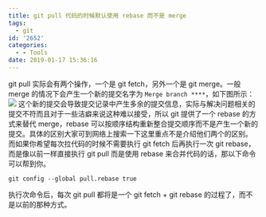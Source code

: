 ```yaml
---
title: git pull 代码的时候默认使用 rebase 而不是 merge
tags:
  - git
id: '2652'
categories:
  - - Tools
date: 2019-01-17 15:36:16
---
```


git pull 实际会有两个操作，一个是 git fetch，另外一个是 git merge。一般 merge 的情况下会产生一个新的提交名字为 `Merge branch ****`，如下图所示： [![](https://www.mycode.net.cn/wp-content/uploads/2019/01/2019-01-17_15-32-36.png)](https://www.mycode.net.cn/wp-content/uploads/2019/01/2019-01-17_15-32-36.png) 这个新的提交会导致提交记录中产生多余的提交信息，实际与解决问题相关的提交不符而且对于一些洁癖来说这种难以接受，所以 git 提供了一个 rebase 的方式来替代 merge，rebase 可以按顺序结构重新整合提交顺序而不是产生一个新的提交。具体的区别大家可到网络上搜索一下这里重点不是介绍他们两个的区别。 而如果你希望每次拉代码的时候不需要执行 git fetch 后再执行一次 git rebase，而是像以前一样直接执行 git pull 而是使用 rebase 来合并代码的话，那以下命令可以帮到你。

```
git config --global pull.rebase true
```

执行次命令后，每次 git pull 都将是一个 git fetch + git rebase 的过程了，而不是以前的那种方式。